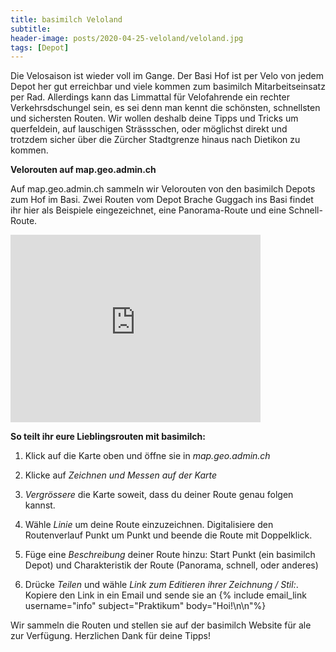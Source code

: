```yaml
---
title: basimilch Veloland
subtitle:
header-image: posts/2020-04-25-veloland/veloland.jpg
tags: [Depot]
---
```


Die Velosaison ist wieder voll im Gange. Der Basi Hof ist per Velo von jedem Depot her gut erreichbar und viele kommen zum basimilch 
Mitarbeitseinsatz per Rad. Allerdings kann das Limmattal für Velofahrende ein rechter Verkehrsdschungel sein, es sei denn man kennt die schönsten, schnellsten und sichersten Routen. Wir wollen deshalb deine Tipps und Tricks um querfeldein, auf lauschigen Strässschen, 
oder möglichst direkt und trotzdem sicher über die Zürcher Stadtgrenze hinaus nach Dietikon zu kommen.  


**Velorouten auf map.geo.admin.ch**

Auf map.geo.admin.ch sammeln wir Velorouten von den basimilch Depots zum Hof im Basi. 
Zwei Routen vom Depot Brache Guggach ins Basi findet ihr hier als Beispiele eingezeichnet, eine Panorama-Route und eine Schnell-Route.




<iframe src='https://map.geo.admin.ch/embed.html?lang=de&topic=ech&bgLayer=ch.swisstopo.swissimage&layers=ch.swisstopo.zeitreihen,ch.bfs.gebaeude_wohnungs_register,ch.bav.haltestellen-oev,ch.swisstopo.swisstlm3d-wanderwege,ch.astra.veloland,KML%7C%7Chttps:%2F%2Fprojects.geoidee.ch%2Fbasi%2Fgugach_direkt.kml,KML%7C%7Chttps:%2F%2Fprojects.geoidee.ch%2Fbasi%2Fgugach_schoen.kml,KML%7C%7Chttps:%2F%2Fpublic.geo.admin.ch%2FJdz-8_3zSM6Y251r46Fu1Q&layers_visibility=false,false,false,false,true,true,true,true&layers_timestamp=18641231,,,,,,,&layers_opacity=1,1,1,0.8,0.55,1,1,1&E=2674818.00&N=1250935.00&zoom=5' width='400' height='300' frameborder='0' style='border:0'></iframe>





**So teilt ihr eure Lieblingsrouten mit basimilch:**

1) Klick auf die Karte oben und öffne sie in *map.geo.admin.ch*

2) Klicke auf *Zeichnen und Messen auf der Karte*

3) *Vergrössere* die Karte soweit, dass du deiner Route genau folgen kannst.

4) Wähle *Linie* um deine Route einzuzeichnen. Digitalisiere den Routenverlauf Punkt um Punkt und beende die Route mit Doppelklick.

5) Füge eine *Beschreibung* deiner Route hinzu: Start Punkt (ein basimilch Depot) und Charakteristik der Route (Panorama, schnell, oder anderes)

6) Drücke *Teilen* und wähle *Link zum Editieren ihrer Zeichnung / Stil:*. Kopiere den Link in ein Email und sende sie an {% include email_link username="info" subject="Praktikum" body="Hoi!\n\n"%}


Wir sammeln die Routen und stellen sie auf der basimilch Website für ale zur Verfügung. Herzlichen Dank für deine Tipps! 
